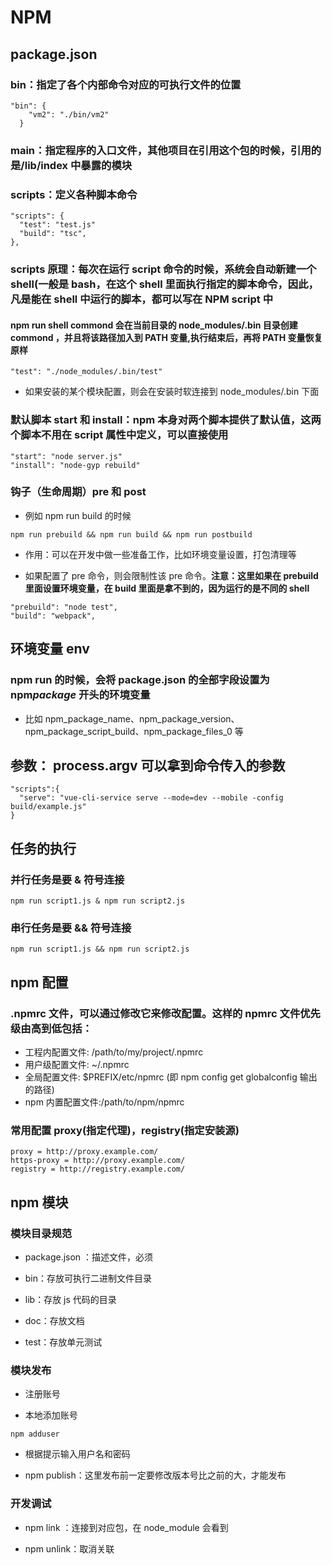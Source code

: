 # NPM

## package.json

### bin：指定了各个内部命令对应的可执行文件的位置

```
"bin": {
    "vm2": "./bin/vm2"
  }
```

### main：指定程序的入口文件，其他项目在引用这个包的时候，引用的是/lib/index 中暴露的模块

### scripts：定义各种脚本命令

```
"scripts": {
  "test": "test.js"
  "build": "tsc",
},
```

### scripts 原理：每次在运行 script 命令的时候，系统会自动新建一个 shell(一般是 bash，在这个 shell 里面执行指定的脚本命令，因此，凡是能在 shell 中运行的脚本，都可以写在 NPM script 中

#### <strong>npm run shell commond 会在当前目录的 node_modules/.bin 目录创建 commond ，并且将该路径加入到 PATH 变量,执行结束后，再将 PATH 变量恢复原样</strong>

```
"test": "./node_modules/.bin/test"
```

-   如果安装的某个模块配置，则会在安装时软连接到 node_modules/.bin 下面

### 默认脚本 start 和 install：npm 本身对两个脚本提供了默认值，这两个脚本不用在 script 属性中定义，可以直接使用

```
"start": "node server.js"
"install": "node-gyp rebuild"
```

### 钩子（生命周期）pre 和 post

-   例如 npm run build 的时候

```
npm run prebuild && npm run build && npm run postbuild
```

-   作用：可以在开发中做一些准备工作，比如环境变量设置，打包清理等

*   如果配置了 pre 命令，则会限制性该 pre 命令。<strong>注意：这里如果在 prebuild 里面设置环境变量，在 build 里面是拿不到的，因为运行的是不同的 shell</strong>

```
"prebuild": "node test",
"build": "webpack",
```

## 环境变量 env

### npm run 的时候，会将 package.json 的全部字段设置为 npm*package* 开头的环境变量

-   比如 npm_package_name、npm_package_version、npm_package_script_build、npm_package_files_0 等

## 参数： process.argv 可以拿到命令传入的参数

```
"scripts":{
  "serve": "vue-cli-service serve --mode=dev --mobile -config build/example.js"
}
```

## 任务的执行

### 并行任务是要 & 符号连接

```
npm run script1.js & npm run script2.js
```

### 串行任务是要 && 符号连接

```
npm run script1.js && npm run script2.js
```

## npm 配置

### .npmrc 文件，可以通过修改它来修改配置。这样的 npmrc 文件优先级由高到低包括：

-   工程内配置文件: /path/to/my/project/.npmrc
-   用户级配置文件: ~/.npmrc
-   全局配置文件: \$PREFIX/etc/npmrc (即 npm config get globalconfig 输出的路径)
-   npm 内置配置文件:/path/to/npm/npmrc

### 常用配置 proxy(指定代理)，registry(指定安装源)

```
proxy = http://proxy.example.com/
https-proxy = http://proxy.example.com/
registry = http://registry.example.com/
```

## npm 模块

### 模块目录规范

-   package.json ：描述文件，必须

-   bin：存放可执行二进制文件目录
-   lib：存放 js 代码的目录
-   doc：存放文档
-   test：存放单元测试

### 模块发布

-   注册账号

-   本地添加账号

```
npm adduser
```

-   根据提示输入用户名和密码

-   npm publish：这里发布前一定要修改版本号比之前的大，才能发布

### 开发调试

-   npm link ：连接到对应包，在 node_module 会看到

-   npm unlink：取消关联
